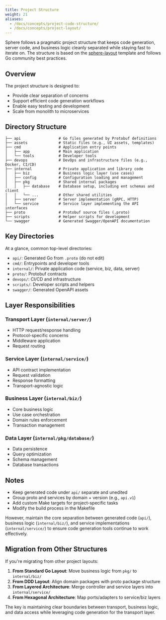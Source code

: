```yaml
---
title: Project Structure
weight: 21
aliases:
  - /docs/concepts/project-code-structure/
  - /docs/concepts/project-layout/
---
```


Sphere follows a pragmatic project structure that keeps code generation, server code, and business logic cleanly separated while staying fast to iterate on. The structure is based on the [sphere-layout](https://github.com/go-sphere/sphere-layout) template and follows Go community best practices.

## Overview

The project structure is designed to:
- Provide clear separation of concerns
- Support efficient code generation workflows
- Enable easy testing and development
- Scale from monolith to microservices

## Directory Structure

```
├── api                 # Go files generated by Protobuf definitions
├── assets              # Static files (e.g., UI assets, templates)
├── cmd                 # Application entry points
│   ├── app             # Main application
│   └── tools           # Developer tools
├── devops              # DevOps and infrastructure files (e.g., Docker, CI/CD)
├── internal            # Private application and library code
│   ├── biz             # Business logic layer (use cases)
│   ├── config          # Configuration loading and management
│   ├── pkg             # Shared internal packages
│   │   ├── database    # Database setup, including ent schemas and client
│   │   └── ...         # Other shared utilities
│   ├── server          # Server implementation (gRPC, HTTP)
│   └── service         # Service layer implementing the API interfaces
├── proto               # Protobuf source files (.proto)
├── scripts             # Helper scripts for development
└── swagger             # Generated Swagger/OpenAPI documentation
```

## Key Directories

At a glance, common top-level directories:

- `api/`: Generated Go from `.proto` (do not edit)
- `cmd/`: Entrypoints and developer tools
- `internal/`: Private application code (service, biz, data, server)
- `proto/`: Protobuf contracts
- `devops/`: CI/CD and infrastructure
- `scripts/`: Developer scripts and helpers
- `swagger/`: Generated OpenAPI assets

## Layer Responsibilities

### Transport Layer (`internal/server/`)
- HTTP request/response handling
- Protocol-specific concerns
- Middleware application
- Request routing

### Service Layer (`internal/service/`)
- API contract implementation
- Request validation
- Response formatting
- Transport-agnostic logic

### Business Layer (`internal/biz/`)
- Core business logic
- Use case orchestration
- Domain rules enforcement
- Transaction management

### Data Layer (`internal/pkg/database/`)
- Data persistence
- Query optimization
- Schema management
- Database transactions

## Notes

- Keep generated code under `api/` separate and unedited
- Group proto and services by domain + version (e.g., `api.v1`)
- Add custom Make targets for project-specific tasks
- Modify the build process in the Makefile

However, maintain the core separation between generated code (`api/`), business logic (`internal/biz/`), and service implementations (`internal/service/`) to ensure code generation tools continue to work effectively.

## Migration from Other Structures

If you're migrating from other project layouts:

1. **From Standard Go Layout**: Move business logic from `pkg/` to `internal/biz/`
2. **From DDD Layout**: Align domain packages with proto package structure
3. **From Layered Architecture**: Merge controller and service layers into `internal/service/`
4. **From Hexagonal Architecture**: Map ports/adapters to service/biz layers

The key is maintaining clear boundaries between transport, business logic, and data access while leveraging code generation for the transport layer.
